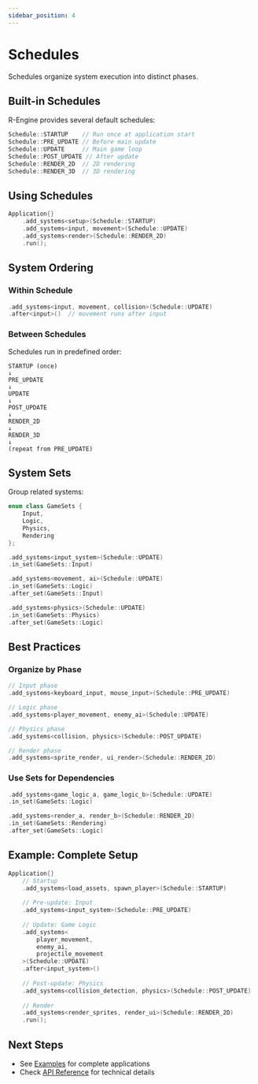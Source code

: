 ```yaml
---
sidebar_position: 4
---
```


# Schedules

Schedules organize system execution into distinct phases.

## Built-in Schedules

R-Engine provides several default schedules:

```cpp
Schedule::STARTUP    // Run once at application start
Schedule::PRE_UPDATE // Before main update
Schedule::UPDATE     // Main game loop
Schedule::POST_UPDATE // After update
Schedule::RENDER_2D  // 2D rendering
Schedule::RENDER_3D  // 3D rendering
```

## Using Schedules

```cpp
Application{}
    .add_systems<setup>(Schedule::STARTUP)
    .add_systems<input, movement>(Schedule::UPDATE)
    .add_systems<render>(Schedule::RENDER_2D)
    .run();
```

## System Ordering

### Within Schedule

```cpp
.add_systems<input, movement, collision>(Schedule::UPDATE)
.after<input>()  // movement runs after input
```

### Between Schedules

Schedules run in predefined order:

```
STARTUP (once)
↓
PRE_UPDATE
↓
UPDATE
↓
POST_UPDATE
↓
RENDER_2D
↓
RENDER_3D
↓
(repeat from PRE_UPDATE)
```

## System Sets

Group related systems:

```cpp
enum class GameSets {
    Input,
    Logic,
    Physics,
    Rendering
};

.add_systems<input_system>(Schedule::UPDATE)
.in_set(GameSets::Input)

.add_systems<movement, ai>(Schedule::UPDATE)
.in_set(GameSets::Logic)
.after_set(GameSets::Input)

.add_systems<physics>(Schedule::UPDATE)
.in_set(GameSets::Physics)
.after_set(GameSets::Logic)
```

## Best Practices

### Organize by Phase

```cpp
// Input phase
.add_systems<keyboard_input, mouse_input>(Schedule::PRE_UPDATE)

// Logic phase
.add_systems<player_movement, enemy_ai>(Schedule::UPDATE)

// Physics phase
.add_systems<collision, physics>(Schedule::POST_UPDATE)

// Render phase
.add_systems<sprite_render, ui_render>(Schedule::RENDER_2D)
```

### Use Sets for Dependencies

```cpp
.add_systems<game_logic_a, game_logic_b>(Schedule::UPDATE)
.in_set(GameSets::Logic)

.add_systems<render_a, render_b>(Schedule::RENDER_2D)
.in_set(GameSets::Rendering)
.after_set(GameSets::Logic)
```

## Example: Complete Setup

```cpp
Application{}
    // Startup
    .add_systems<load_assets, spawn_player>(Schedule::STARTUP)
    
    // Pre-update: Input
    .add_systems<input_system>(Schedule::PRE_UPDATE)
    
    // Update: Game Logic
    .add_systems<
        player_movement,
        enemy_ai,
        projectile_movement
    >(Schedule::UPDATE)
    .after<input_system>()
    
    // Post-update: Physics
    .add_systems<collision_detection, physics>(Schedule::POST_UPDATE)
    
    // Render
    .add_systems<render_sprites, render_ui>(Schedule::RENDER_2D)
    .run();
```

## Next Steps

- See [Examples](../examples/index.md) for complete applications
- Check [API Reference](../api/index.md) for technical details
